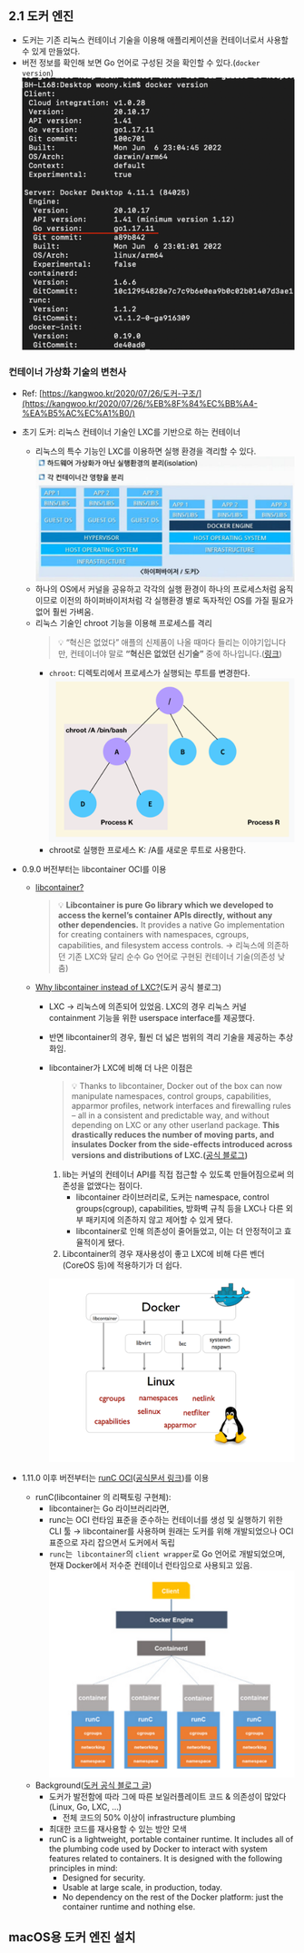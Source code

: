 ## 2.1 도커 엔진

- 도커는 기존 리눅스 컨테이너 기술을 이용해 애플리케이션을 컨테이너로서 사용할 수 있게 만들었다.
- 버전 정보를 확인해 보면 Go 언어로 구성된 것을 확인할 수 있다.(`docker version`)
![img.png](img.png)

### **컨테이너 가상화 기술의 변천사**

- Ref: [https://kangwoo.kr/2020/07/26/도커-구조/](https://kangwoo.kr/2020/07/26/%EB%8F%84%EC%BB%A4-%EA%B5%AC%EC%A1%B0/)
- 초기 도커: 리눅스 컨테이너 기술인 LXC를 기반으로 하는 컨테이너
    - 리눅스의 특수 기능인 LXC를 이용하면 실행 환경을 격리할 수 있다.
  ![img_1.png](img_1.png)
    - 하나의 OS에서 커널을 공유하고 각각의 실행 환경이 하나의 프로세스처럼 움직이므로 이전의 하이퍼바이저처럼 각 실행환경 별로 독자적인 OS를 가질 필요가 없어 훨씬 가벼움.
    - 리눅스 기술인 chroot 기능을 이용해 프로세스를 격리 
      > 💡 “혁신은 없었다” 애플의 신제품이 나올 때마다 들리는 이야기입니다만, 컨테이너야 말로 **“혁신은 없었던 신기술”** 중에 하나입니다.([링크](https://www.44bits.io/ko/post/change-root-directory-by-using-chroot))
      - `chroot`: 디렉토리에서 프로세스가 실행되는 루트를 변경한다.
      ![img_2.png](img_2.png)
      - chroot로 실행한 프로세스 K: /A를 새로운 루트로 사용한다.


- 0.9.0 버전부터는 libcontainer OCI를 이용
    - [libcontainer?](https://github.com/opencontainers/runc/tree/main/libcontainer)
      >  💡 **Libcontainer is pure Go library which we developed to access the kernel’s container APIs directly, without any other dependencies.** It provides a native Go implementation for creating containers with namespaces, cgroups, capabilities, and filesystem access controls. → 리눅스에 의존하던 기존 LXC와 달리 순수 Go 언어로 구현된 컨테이너 기술(의존성 낮춤)

    - [Why libcontainer instead of LXC?](https://www.docker.com/blog/docker-0-9-introducing-execution-drivers-and-libcontainer/)(도커 공식 블로그)
        - LXC → 리눅스에 의존되어 있었음. LXC의 경우 리눅스 커널 containment 기능을 위한 userspace interface를 제공했다.
        - 반면 libcontainer의 경우, 훨씬 더 넓은 범위의 격리 기술을 제공하는 추상화임.
        - libcontainer가 LXC에 비해 더 나은 이점은
          >  💡 Thanks to libcontainer, Docker out of the box can now manipulate namespaces, control groups, capabilities, apparmor profiles, network interfaces and firewalling rules – all in a consistent and predictable way, and without depending on LXC or any other userland package.
          **This drastically reduces the number of moving parts, and insulates Docker from the side-effects introduced across versions and distributions of LXC.(**[공식 블로그](https://www.docker.com/blog/docker-0-9-introducing-execution-drivers-and-libcontainer/)**)**

            1. lib는 커널의 컨테이너 API를 직접 접근할 수 있도록 만들어짐으로써 의존성을 없앴다는 점이다.
                - libcontainer 라이브러리로, 도커는 namespace, control groups(cgroup), capabilities, 방화벽 규칙 등을 LXC나 다른 외부 패키지에 의존하지 않고 제어할 수 있게 됐다.
                - libcontainer로 인해 의존성이 줄어들었고, 이는 더 안정적이고 효율적이게 됐다.
            2. Libcontainer의 경우 재사용성이 좋고 LXC에 비해 다른 벤더(CoreOS 등)에 적용하기가 더 쉽다.

            ![img_3.png](img_3.png)

- 1.11.0 이후 버전부터는 [runC OCI](https://github.com/opencontainers/runc)([공식문서 링크](https://github.com/opencontainers/runc))를 이용
    - runC(libcontainer 의 리팩토링 구현체):
        - libcontainer는 Go 라이브러리라면,
        - runc는 OCI 런타임 표준을 준수하는 컨테이너를 생성 및 실행하기 위한 CLI 툴 → libcontainer를 사용하며 원래는 도커를 위해 개발되었으나 OCI 표준으로 자리 잡으면서 도커에서 독립
        - `runc`는  `libcontainer`의 `client wrapper`로 Go 언어로 개발되었으며, 현재 Docker에서 저수준 컨테이너 런타임으로 사용되고 있음.
      ![img_4.png](img_4.png)
    - Background([도커 공식 블로그 글](https://www.docker.com/blog/runc/))
      - 도커가 발전함에 따라 그에 따른 보일러플레이트 코드 & 의존성이 많았다(Linux, Go, LXC, …)
          - 전체 코드의 50% 이상이 infrastructure plumbing
      - 최대한 코드를 재사용할 수 있는 방안 모색
      - runC is a lightweight, portable container runtime. It includes all of the plumbing code used by Docker to interact with system features related to containers. It is designed with the following principles in mind:
          - Designed for security.
          - Usable at large scale, in production, today.
          - No dependency on the rest of the Docker platform: just the container runtime and nothing else.

## macOS용 도커 엔진 설치
